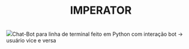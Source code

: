 <h1 text align='center'>IMPERATOR</h1></Br>
<img src='https://www.digiseller.ru/preview/512457/p1_2592147_98896790.gif'
<b>Chat-Bot para linha de terminal feito em Python com interação bot -> usuário vice e versa</b>
